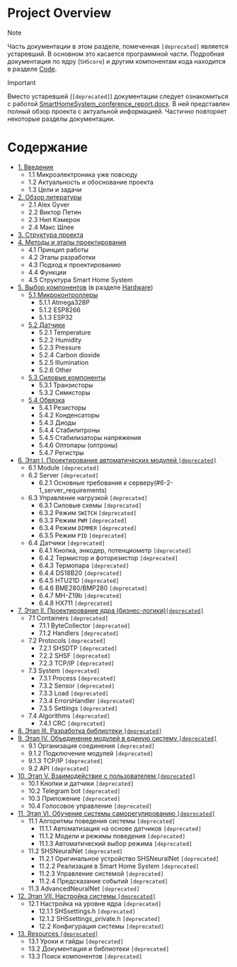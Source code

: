# Project Overview

> [!NOTE]
> Часть документации в этом разделе, помеченная `[deprecated]` является устаревший. В основном это касается программной части. Подробная документация по ядру (`SHScore`) и другим компонентам кода находится в разделе [Code](../Code/).

> [!IMPORTANT]
> Вместо устаревшей (`[deprecated]`) документации следует ознакомиться с работой [SmartHomeSystem_сonference_report.docx](../docs/SmartHomeSystem_сonference_report.docx). В ней представлен полный обзор проекта с актуальной информацией. Частично повторяет некоторые разделы документации.

# Содержание

- [1. Введение](1_introduction.md)
  - 1.1 Микроэлектроника уже повсюду
  - 1.2 Актуальность и обоснование проекта
  - 1.3 Цели и задачи
- [2. Обзор литературы](2_literature.md)
  - 2.1 Alex Gyver
  - 2.2 Виктор Петин
  - 2.3 Нил Кэмерон
  - 2.4 Макс Шлее
- [3. Структура проекта]()
- [4. Методы и этапы проектирования](4_development_methods.md)
  - 4.1 Принцип работы
  - 4.2 Этапы разработки
  - 4.3 Подход к проектированию
  - 4.4 Функции
  - 4.5 Структура Smart Home System
- [5. Выбор компонентов](../Hardware/) (в разделе [Hardware]())
  - [5.1 Микроконтроллеры](../Hardware/microcontrollers.md)
    - 5.1.1 Atmega328P
    - 5.1.2 ESP8266
    - 5.1.3 ESP32
  - [5.2 Датчики](../Hardware/sensors.md)
    - 5.2.1 Temperature
    - 5.2.2 Humidity
    - 5.2.3 Pressure
    - 5.2.4 Carbon dioxide
    - 5.2.5 Illumination
    - 5.2.6 Other
  - [5.3 Силовые компоненты](../Hardware/power_components.md)
    - 5.3.1 Транзисторы
    - 5.3.2 Симисторы
  - [5.4 Обвязка](../Hardware/electronic_components.md)
    - 5.4.1 Резисторы
    - 5.4.2 Конденсаторы
    - 5.4.3 Диоды
    - 5.4.4 Стабилитроны
    - 5.4.5 Стабилизаторы напряжения
    - 5.4.6 Оптопары (оптроны)
    - 5.4.7 Регистры
- [6. Этап I. Проектирование автоматических модулей `[deprecated]`]()
  - 6.1 Module `[deprecated]`
  - 6.2 Server `[deprecated]`
    - 6.2.1 Основные требования к серверу(#6-2-1_server_requirements)
  - 6.3 Управление нагрузкой `[deprecated]`
    - 6.3.1 Силовые схемы `[deprecated]`
    - 6.3.2 Режим `SWITCH` `[deprecated]`
    - 6.3.3 Режим `PWM` `[deprecated]`
    - 6.3.4 Режим `DIMMER` `[deprecated]`
    - 6.3.5 Режим `PID` `[deprecated]`
  - 6.4 Датчики `[deprecated]`
    - 6.4.1 Кнопка, энкодер, потенциометр `[deprecated]`
    - 6.4.2 Термистор и фоторезистор `[deprecated]`
    - 6.4.3 Термопара `[deprecated]`
    - 6.4.4 DS18B20 `[deprecated]`
    - 6.4.5 HTU21D `[deprecated]`
    - 6.4.6 BME280/BMP280 `[deprecated]`
    - 6.4.7 MH-Z19b `[deprecated]`
    - 6.4.8 HX711 `[deprecated]`
- [7. Этап II. Проектирование ядра (бизнес-логики)`[deprecated]`]()
  - 7.1 Containers `[deprecated]`
    - 7.1.1 ByteCollector `[deprecated]`
    - 7.1.2 Handlers `[deprecated]`
  - 7.2 Protocols `[deprecated]`
    - 7.2.1 SHSDTP `[deprecated]`
    - 7.2.2 SHSF `[deprecated]`
    - 7.2.3 TCP/IP `[deprecated]`
  - 7.3 System `[deprecated]`
    - 7.3.1 Process `[deprecated]`
    - 7.3.2 Sensor `[deprecated]`
    - 7.3.3 Load `[deprecated]`
    - 7.3.4 ErrorsHandler `[deprecated]`
    - 7.3.5 Settings `[deprecated]`
  - 7.4 Algorithms `[deprecated]`
    - 7.4.1 CRC `[deprecated]`
- [8. Этап III. Разработка библиотеки `[deprecated]`]()
- [9. Этап IV. Объединение модулей в единую систему `[deprecated]`]()
  - 9.1 Организация соединения `[deprecated]`
  - 9.1.2 Подключение модулей `[deprecated]`
  - 9.1.3 TCP/IP `[deprecated]`
  - 9.2 API `[deprecated]`
- [10. Этап V. Взаимодействие с пользователем `[deprecated]`]()
  - 10.1 Кнопки и датчики `[deprecated]`
  - 10.2 Telegram bot `[deprecated]`
  - 10.3 Приложение `[deprecated]`
  - 10.4 Голосовое управление `[deprecated]`
- [11. Этап VI. Обучение системы саморегулированию `[deprecated]`]()
  - 11.1 Алгоритмы поведения системы `[deprecated]`
    - 11.1.1 Автоматизация на основе датчиков `[deprecated]`
    - 11.1.2 Модели и режимы поведения `[deprecated]`
    - 11.1.3 Автоматический выбор режима `[deprecated]`
  - 11.2 SHSNeuralNet `[deprecated]`
    - 11.2.1 Оригинальное устройство SHSNeuralNet `[deprecated]`
    - 11.2.2 Реализация в Smart Home System `[deprecated]`
    - 11.2.3 Управление системой `[deprecated]`
    - 11.2.4 Предсказание событий `[deprecated]`
  - 11.3 AdvancedNeuralNet `[deprecated]`
- [12. Этап VII. Настройка системы `[deprecated]`]()
  - 12.1 Настройка на уровне ядра `[deprecated]`
    - 12.1.1 SHSsettings.h `[deprecated]`
    - 12.1.2 SHSsettings_private.h `[deprecated]`
    - 12.2 Конфигурация системы `[deprecated]`
- [13. Resources `[deprecated]`]()
  - 13.1 Уроки и гайды `[deprecated]`
  - 13.2 Документация и библиотеки `[deprecated]`
  - 13.3 Поиск компонентов `[deprecated]`


